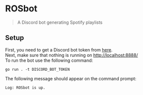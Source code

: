 
# ROSbot

> A Discord bot generating Spotify playlists

## Setup

First, you need to get a Discord bot token from [here](https://discord.com/developers/applications).  
Next, make sure that nothing is running on <http://localhost:8888/>  
To run the bot use the following command:

```shell
go run . -t DISCORD_BOT_TOKEN
```

The following message should appear on the command prompt:

```shell
Log: ROSbot is up.
```

